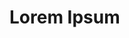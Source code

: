 # Lorem Ipsum

<!--
**lovemew67/lovemew67** is a ✨ _special_ ✨ repository because its `README.md` (this file) appears on your GitHub profile.
!-->
